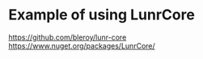 # Example of using LunrCore

https://github.com/bleroy/lunr-core
https://www.nuget.org/packages/LunrCore/
